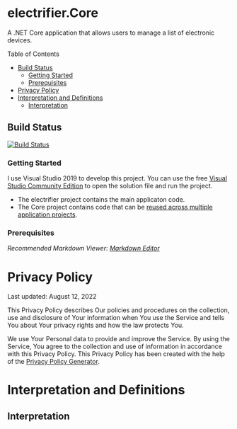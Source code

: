 ﻿# electrifier.Core
A .NET Core application that allows users to manage a list of electronic devices.

Table of Contents
<!--TOC-->
  - [Build Status](#build-status)
    - [Getting Started](#getting-started)
    - [Prerequisites](#prerequisites)
- [Privacy Policy](#privacy-policy)
- [Interpretation and Definitions](#interpretation-and-definitions)
  - [Interpretation](#interpretation)
<!--/TOC-->

## Build Status

[![Build Status](https://dev.azure.com/robertmiles/electrifier/_apis/build/status/robertmiles.electrifier?branchName=master)](https://dev.azure.com/robertmiles/electrifier/_build/latest?definitionId=1&branchName=master)

### Getting Started
I  use Visual Studio 2019 to develop this project. You can use the free [Visual Studio Community Edition](https://visualstudio.microsoft.com/vs/community/) to open the solution file and run the project.

- The electrifier project contains the main applicaton code.
- The Core project contains code that can be [reused across multiple application projects](https://docs.microsoft.com/dotnet/standard/net-standard#net-5-and-net-standard).


### Prerequisites

*Recommended Markdown Viewer: [Markdown Editor](https://marketplace.visualstudio.com/items?itemName=MadsKristensen.MarkdownEditor2)*







# Privacy Policy

Last updated: August 12, 2022

This Privacy Policy describes Our policies and procedures on the collection, use and disclosure of Your information when You use the Service and tells You about Your privacy rights and how the law protects You.

We use Your Personal data to provide and improve the Service. By using the Service, You agree to the collection and use of information in accordance with this Privacy Policy. This Privacy Policy has been created with the help of the [Privacy Policy Generator](https://www.privacypolicies.com/privacy-policy-generator/).


# Interpretation and Definitions

## Interpretation
